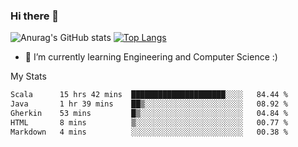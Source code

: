### Hi there 👋

![Anurag's GitHub stats](https://github-readme-stats.vercel.app/api?username=MatteoIorio11&show_icons=true&theme=dark) 
[![Top Langs](https://github-readme-stats.vercel.app/api/top-langs/?username=MatteoIorio11&theme=dark)](https://github.com/MatteoIorio11/github-readme-stats)

- 🌱 I’m currently learning Engineering and Computer Science :)

<!--
**MatteoIorio11/MatteoIorio11** is a ✨ _special_ ✨ repository because its `README.md` (this file) appears on your GitHub profile.

Here are some ideas to get you started:

- 🔭 I’m currently working on ...
- 🌱 I’m currently learning ...
- 👯 I’m looking to collaborate on ...
- 🤔 I’m looking for help with ...
- 💬 Ask me about ...
- 📫 How to reach me: ...
- 😄 Pronouns: ...
- ⚡ Fun fact: ...
-->
My Stats
<!--START_SECTION:waka-->

```txt
Scala      15 hrs 42 mins  █████████████████████░░░░   84.44 %
Java       1 hr 39 mins    ██▒░░░░░░░░░░░░░░░░░░░░░░   08.92 %
Gherkin    53 mins         █▒░░░░░░░░░░░░░░░░░░░░░░░   04.84 %
HTML       8 mins          ▒░░░░░░░░░░░░░░░░░░░░░░░░   00.77 %
Markdown   4 mins          ░░░░░░░░░░░░░░░░░░░░░░░░░   00.38 %
```

<!--END_SECTION:waka-->
